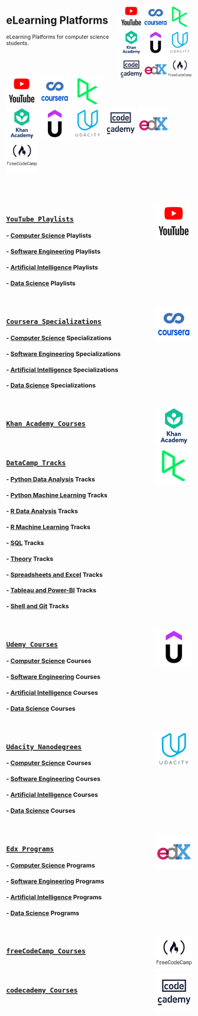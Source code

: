 <img align="right" width="200" src="/logos/elearning-platforms.jpg"></img>

# eLearning Platforms
eLearning Platforms for computer science students.

<br><br><br>

<img width="85" src="/logos/youtube.jpg"></img>
<img width="85" src="/logos/coursera.jpg"></img>
<img width="85" src="/logos/datacamp.jpg"></img>
<img width="85" src="/logos/khanacademy.jpg"></img>
<img width="85" src="/logos/udemy.jpg"></img>
<img width="85" src="/logos/udacity.jpg"></img>
<img width="85" src="/logos/codeacademy.jpg"></img>
<img width="85" src="/logos/edx.jpg"></img>
<img width="85" src="/logos/freecodecamp.jpg"></img>
<br><br><br><br>

<br>
<img align="right" width="100" src="/logos/youtube.jpg"></img>

## [`YouTube Playlists`](/YouTube-Playlists/README.md)

### - [Computer Science](/YouTube-Playlists/README.md) Playlists
### - [Software Engineering](/YouTube-Playlists/README.md) Playlists
### - [Artificial Intelligence](/YouTube-Playlists/README.md) Playlists
### - [Data Science](/YouTube-Playlists/README.md) Playlists

<br><br>
<img align="right" width="100" src="/logos/coursera.jpg"></img>

## [`Coursera Specializations`](/Coursera-Specializations/README.md)

### - [Computer Science](/Coursera-Specializations/README.md) Specializations
### - [Software Engineering](/Coursera-Specializations/README.md) Specializations
### - [Artificial Intelligence](/Coursera-Specializations/README.md) Specializations
### - [Data Science](/Coursera-Specializations/README.md) Specializations

<br><br>
<img align="right" width="100" src="/logos/khanacademy.jpg"></img>

## [`Khan Academy Courses`](/Khan-Academy-Courses/README.md)

<br><br>
<img align="right" width="100" src="/logos/datacamp.jpg"></img>

## [`DataCamp Tracks`](/DataCamp-Tracks/README.md)

### - [Python Data Analysis](/DataCamp-Tracks/README.md) Tracks
### - [Python Machine Learning](/DataCamp-Tracks/README.md) Tracks
### - [R Data Analysis](/DataCamp-Tracks/README.md) Tracks
### - [R Machine Learning](/DataCamp-Tracks/README.md) Tracks
### - [SQL](/DataCamp-Tracks/README.md) Tracks
### - [Theory](/DataCamp-Tracks/README.md) Tracks
### - [Spreadsheets and Excel](/DataCamp-Tracks/README.md) Tracks
### - [Tableau and Power-BI](/DataCamp-Tracks/README.md) Tracks
### - [Shell and Git](/DataCamp-Tracks/README.md) Tracks

<br><br>
<img align="right" width="100" src="/logos/udemy.jpg"></img>

## [`Udemy Courses`](/Udemy-Courses/README.md)

### - [Computer Science](/Udemy-Courses/README.md) Courses
### - [Software Engineering](/Udemy-Courses/README.md) Courses
### - [Artificial Intelligence](/Udemy-Courses/README.md) Courses
### - [Data Science](/Udemy-Courses/README.md) Courses

<br><br>
<img align="right" width="100" src="/logos/udacity.jpg"></img>

## [`Udacity Nanodegrees`](/Udacity-Nanodegrees/README.md)

### - [Computer Science](/Udacity-Nanodegrees/README.md) Courses
### - [Software Engineering](/Udacity-Nanodegrees/README.md) Courses
### - [Artificial Intelligence](/Udacity-Nanodegrees/README.md) Courses
### - [Data Science](/Udacity-Nanodegrees/README.md) Courses

<br><br>
<img align="right" width="100" src="/logos/edx.jpg"></img>

## [`Edx Programs`](/Edx-Programs/README.md)

### - [Computer Science](/Edx-Programs/README.md) Programs
### - [Software Engineering](/Edx-Programs/README.md) Programs
### - [Artificial Intelligence](/Edx-Programs/README.md) Programs
### - [Data Science](/Edx-Programs/README.md) Programs

<br><br>
<img align="right" width="100" src="/logos/freecodecamp.jpg"></img>

## [`freeCodeCamp Courses`](/freeCodeCamp-Courses/README.md)

<br><br>
<img align="right" width="100" src="/logos/codeacademy.jpg"></img>

## [`codecademy Courses`](/codecademy-Courses/README.md)

